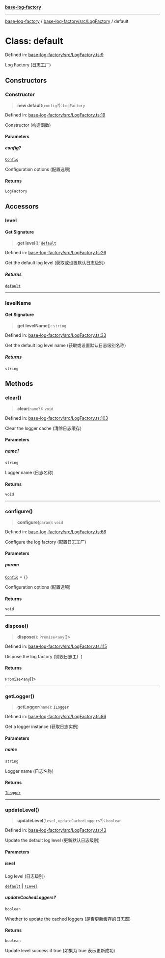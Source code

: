 [**base-log-factory**](../../../../index.md)

***

[base-log-factory](../../../../index.md) / [base-log-factory/src/LogFactory](../index.md) / default

# Class: default

Defined in: [base-log-factory/src/LogFactory.ts:9](https://github.com/fengxinming/log-base/blob/f6c9069a5cd1f743106018a69d7fd4022e94fab6/packages/base-log-factory/src/LogFactory.ts#L9)

Log Factory (日志工厂)

## Constructors

### Constructor

> **new default**(`config`?): `LogFactory`

Defined in: [base-log-factory/src/LogFactory.ts:19](https://github.com/fengxinming/log-base/blob/f6c9069a5cd1f743106018a69d7fd4022e94fab6/packages/base-log-factory/src/LogFactory.ts#L19)

Constructor (构造函数)

#### Parameters

##### config?

[`Config`](../../typings/interfaces/Config.md)

Configuration options (配置选项)

#### Returns

`LogFactory`

## Accessors

### level

#### Get Signature

> **get** **level**(): [`default`](../../LogLevel/enumerations/default.md)

Defined in: [base-log-factory/src/LogFactory.ts:26](https://github.com/fengxinming/log-base/blob/f6c9069a5cd1f743106018a69d7fd4022e94fab6/packages/base-log-factory/src/LogFactory.ts#L26)

Get the default log level (获取或设置默认日志级别)

##### Returns

[`default`](../../LogLevel/enumerations/default.md)

***

### levelName

#### Get Signature

> **get** **levelName**(): `string`

Defined in: [base-log-factory/src/LogFactory.ts:33](https://github.com/fengxinming/log-base/blob/f6c9069a5cd1f743106018a69d7fd4022e94fab6/packages/base-log-factory/src/LogFactory.ts#L33)

Get the default log level name (获取或设置默认日志级别名称)

##### Returns

`string`

## Methods

### clear()

> **clear**(`name`?): `void`

Defined in: [base-log-factory/src/LogFactory.ts:103](https://github.com/fengxinming/log-base/blob/f6c9069a5cd1f743106018a69d7fd4022e94fab6/packages/base-log-factory/src/LogFactory.ts#L103)

Clear the logger cache (清除日志缓存)

#### Parameters

##### name?

`string`

Logger name (日志名称)

#### Returns

`void`

***

### configure()

> **configure**(`param`): `void`

Defined in: [base-log-factory/src/LogFactory.ts:66](https://github.com/fengxinming/log-base/blob/f6c9069a5cd1f743106018a69d7fd4022e94fab6/packages/base-log-factory/src/LogFactory.ts#L66)

Configure the log factory (配置日志工厂)

#### Parameters

##### param

[`Config`](../../typings/interfaces/Config.md) = `{}`

Configuration options (配置选项)

#### Returns

`void`

***

### dispose()

> **dispose**(): `Promise`\<`any`[]\>

Defined in: [base-log-factory/src/LogFactory.ts:115](https://github.com/fengxinming/log-base/blob/f6c9069a5cd1f743106018a69d7fd4022e94fab6/packages/base-log-factory/src/LogFactory.ts#L115)

Dispose the log factory (销毁日志工厂)

#### Returns

`Promise`\<`any`[]\>

***

### getLogger()

> **getLogger**(`name`): [`ILogger`](../../typings/interfaces/ILogger.md)

Defined in: [base-log-factory/src/LogFactory.ts:86](https://github.com/fengxinming/log-base/blob/f6c9069a5cd1f743106018a69d7fd4022e94fab6/packages/base-log-factory/src/LogFactory.ts#L86)

Get a logger instance (获取日志实例)

#### Parameters

##### name

`string`

Logger name (日志名称)

#### Returns

[`ILogger`](../../typings/interfaces/ILogger.md)

***

### updateLevel()

> **updateLevel**(`level`, `updateCachedLoggers`?): `boolean`

Defined in: [base-log-factory/src/LogFactory.ts:43](https://github.com/fengxinming/log-base/blob/f6c9069a5cd1f743106018a69d7fd4022e94fab6/packages/base-log-factory/src/LogFactory.ts#L43)

Update the default log level (更新默认日志级别)

#### Parameters

##### level

Log level (日志级别)

[`default`](../../LogLevel/enumerations/default.md) | [`TLevel`](../../typings/type-aliases/TLevel.md)

##### updateCachedLoggers?

`boolean`

Whether to update the cached loggers (是否更新缓存的日志器)

#### Returns

`boolean`

Update level success if true (如果为 true 表示更新成功)
